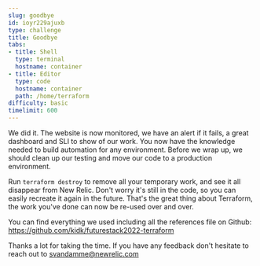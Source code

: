 ```yaml
---
slug: goodbye
id: ioyr229ajuxb
type: challenge
title: Goodbye
tabs:
- title: Shell
  type: terminal
  hostname: container
- title: Editor
  type: code
  hostname: container
  path: /home/terraform
difficulty: basic
timelimit: 600
---
```


We did it. The website is now monitored, we have an alert if it fails, a great dashboard and SLI to show of our work. You now have the knowledge needed to build automation for any environment. Before we wrap up, we should clean up our testing and move our code to a production environment.

Run `terraform destroy` to remove all your temporary work, and see it all disappear from New Relic. Don't worry it's still in the code, so you can easily recreate it again in the future. That's the great thing about Terraform, the work you've done can now be re-used over and over.

You can find everything we used including all the references file on Github: https://github.com/kidk/futurestack2022-terraform

Thanks a lot for taking the time. If you have any feedback don't hesitate to reach out to svandamme@newrelic.com
